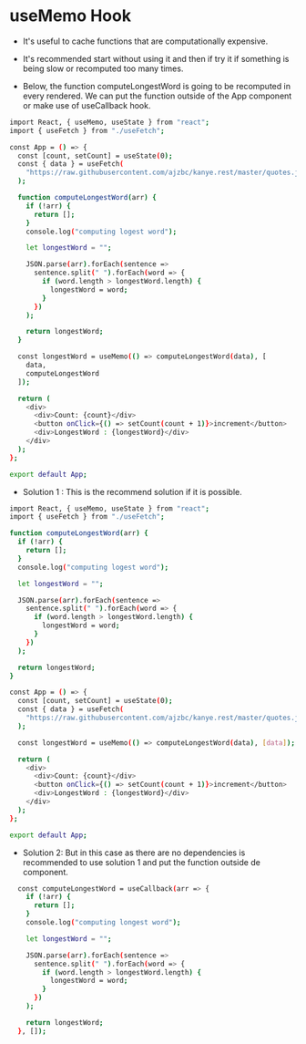 # useMemo Hook

* It's useful to cache functions that are computationally expensive.

* It's recommended start without using it and then if try it if something is being slow or recomputed too many times.

* Below, the function computeLongestWord is going to be recomputed in every rendered.
  We can put the function outside of the App component or make use of useCallback hook.

```bash
import React, { useMemo, useState } from "react";
import { useFetch } from "./useFetch";

const App = () => {
  const [count, setCount] = useState(0);
  const { data } = useFetch(
    "https://raw.githubusercontent.com/ajzbc/kanye.rest/master/quotes.json"
  );

  function computeLongestWord(arr) {
    if (!arr) {
      return [];
    }
    console.log("computing logest word");

    let longestWord = "";

    JSON.parse(arr).forEach(sentence =>
      sentence.split(" ").forEach(word => {
        if (word.length > longestWord.length) {
          longestWord = word;
        }
      })
    );

    return longestWord;
  }

  const longestWord = useMemo(() => computeLongestWord(data), [
    data,
    computeLongestWord
  ]);

  return (
    <div>
      <div>Count: {count}</div>
      <button onClick={() => setCount(count + 1)}>increment</button>
      <div>LongestWord : {longestWord}</div>
    </div>
  );
};

export default App;
```

* Solution 1 : This is the recommend solution if it is possible.

```bash
import React, { useMemo, useState } from "react";
import { useFetch } from "./useFetch";

function computeLongestWord(arr) {
  if (!arr) {
    return [];
  }
  console.log("computing logest word");

  let longestWord = "";

  JSON.parse(arr).forEach(sentence =>
    sentence.split(" ").forEach(word => {
      if (word.length > longestWord.length) {
        longestWord = word;
      }
    })
  );

  return longestWord;
}

const App = () => {
  const [count, setCount] = useState(0);
  const { data } = useFetch(
    "https://raw.githubusercontent.com/ajzbc/kanye.rest/master/quotes.json"
  );

  const longestWord = useMemo(() => computeLongestWord(data), [data]);

  return (
    <div>
      <div>Count: {count}</div>
      <button onClick={() => setCount(count + 1)}>increment</button>
      <div>LongestWord : {longestWord}</div>
    </div>
  );
};

export default App;
```

* Solution 2: But in this case as there are no dependencies is recommended to use solution 1 and put the function outside de component.

```bash
  const computeLongestWord = useCallback(arr => {
    if (!arr) {
      return [];
    }
    console.log("computing longest word");

    let longestWord = "";

    JSON.parse(arr).forEach(sentence =>
      sentence.split(" ").forEach(word => {
        if (word.length > longestWord.length) {
          longestWord = word;
        }
      })
    );

    return longestWord;
  }, []);
```
